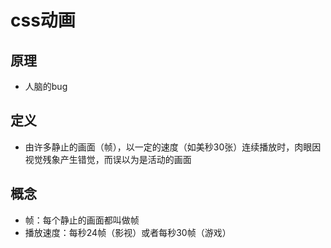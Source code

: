 # css动画

## 原理

* 人脑的bug

## 定义

* 由许多静止的画面（帧），以一定的速度（如美秒30张）连续播放时，肉眼因视觉残象产生错觉，而误以为是活动的画面

## 概念

* 帧：每个静止的画面都叫做帧
* 播放速度：每秒24帧（影视）或者每秒30帧（游戏）